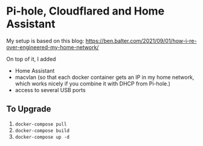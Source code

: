 # Pi-hole, Cloudflared and Home Assistant

My setup is based on this blog: https://ben.balter.com/2021/09/01/how-i-re-over-engineered-my-home-network/

On top of it, I added

- Home Assistant
- macvlan (so that each docker container gets an IP in my home network, which works nicely if you combine it with DHCP from Pi-hole.)
- access to several USB ports

## To Upgrade

1. `docker-compose pull`
2. `docker-compose build`
3. `docker-compose up -d`
